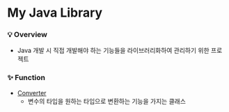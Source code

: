 # My Java Library
### 💡 Overview
* Java 개발 시 직접 개발해야 하는 기능들을 라이브러리화하여 관리하기 위한 프로젝트
### ✨ Function
* [Converter](./src/com/lgm1007/converter)
    * 변수의 타입을 원하는 타입으로 변환하는 기능을 가지는 클래스
